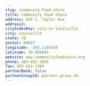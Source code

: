 ```yaml
---
slug: community-food-share
title: Community Food Share
address: 650 S. Taylor Ave.
address2: 
cityIndexKey: city-co-louisville
city: Louisville
state: CO
postal: 80027
longitude: -105.1195438
latitude: 39.959845
website: www.communityfoodshare.org
phone: 303-652-3663
fax: 303-652-1304
partnerBank: false
partnerGroupId: partner-group-34
---
```

